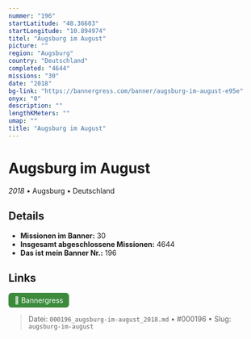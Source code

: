 ```yaml
---
nummer: "196"
startLatitude: "48.36603"
startLongitude: "10.894974"
titel: "Augsburg im August"
picture: ""
region: "Augsburg"
country: "Deutschland"
completed: "4644"
missions: "30"
date: "2018"
bg-link: "https://bannergress.com/banner/augsburg-im-august-e95e"
onyx: "0"
description: ""
lengthKMeters: ""
umap: ""
title: "Augsburg im August"
---
```

# Augsburg im August

*2018* • Augsburg • Deutschland



## Details

- **Missionen im Banner:** 30
- **Insgesamt abgeschlossene Missionen:** 4644
- **Das ist mein Banner Nr.:** 196



## Links
<div style="margin-top: 0.5em;">
<a href="https://bannergress.com/banner/augsburg-im-august-e95e" target="_blank" style="display:inline-block;margin-right:8px;padding:6px 12px;background-color:#3c8b3c;color:white;text-decoration:none;border-radius:6px;">🔗 Bannergress</a>

</div>


> Datei: `000196_augsburg-im-august_2018.md` • #000196 • Slug: `augsburg-im-august`
